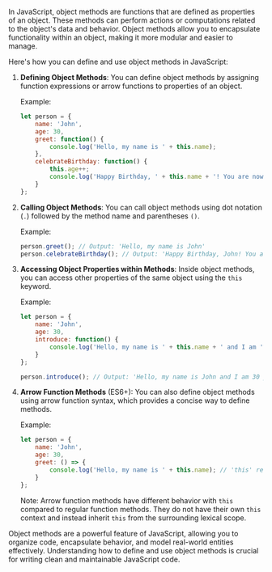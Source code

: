 In JavaScript, object methods are functions that are defined as properties of an object. These methods can perform actions or computations related to the object's data and behavior. Object methods allow you to encapsulate functionality within an object, making it more modular and easier to manage.

Here's how you can define and use object methods in JavaScript:

1. **Defining Object Methods**:
   You can define object methods by assigning function expressions or arrow functions to properties of an object.

   Example:
   ```javascript
   let person = {
       name: 'John',
       age: 30,
       greet: function() {
           console.log('Hello, my name is ' + this.name);
       },
       celebrateBirthday: function() {
           this.age++;
           console.log('Happy Birthday, ' + this.name + '! You are now ' + this.age + ' years old.');
       }
   };
   ```

2. **Calling Object Methods**:
   You can call object methods using dot notation (`.`) followed by the method name and parentheses `()`.

   Example:
   ```javascript
   person.greet(); // Output: 'Hello, my name is John'
   person.celebrateBirthday(); // Output: 'Happy Birthday, John! You are now 31 years old.'
   ```

3. **Accessing Object Properties within Methods**:
   Inside object methods, you can access other properties of the same object using the `this` keyword.

   Example:
   ```javascript
   let person = {
       name: 'John',
       age: 30,
       introduce: function() {
           console.log('Hello, my name is ' + this.name + ' and I am ' + this.age + ' years old.');
       }
   };

   person.introduce(); // Output: 'Hello, my name is John and I am 30 years old.'
   ```

4. **Arrow Function Methods** (ES6+):
   You can also define object methods using arrow function syntax, which provides a concise way to define methods.

   Example:
   ```javascript
   let person = {
       name: 'John',
       age: 30,
       greet: () => {
           console.log('Hello, my name is ' + this.name); // 'this' refers to the surrounding scope, not the object
       }
   };
   ```

   Note: Arrow function methods have different behavior with `this` compared to regular function methods. They do not have their own `this` context and instead inherit `this` from the surrounding lexical scope.

Object methods are a powerful feature of JavaScript, allowing you to organize code, encapsulate behavior, and model real-world entities effectively. Understanding how to define and use object methods is crucial for writing clean and maintainable JavaScript code.